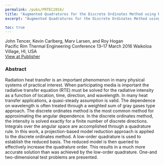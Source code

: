 ```yaml
---
permalink: /pubs/PRTEC2016/
title: "Augmented Quadratures for the Discrete Ordinates Method using Reduced Order Modeling Approaches"
excerpt: "Augmented Quadratures for the Discrete Ordinates Method using Reduced Order Modeling Approaches"

toc: true
---
```


John Tencer, Kevin Carlberg, Marv Larsen, and Roy Hogan  
Pacific Rim Thermal Engineering Conference 13–17 March 2016 Waikoloa Village, HI, USA     
[View at Publisher](https://www.jsme.or.jp/ted/PRTEC2016/program/abstract/a4/PRTEC-14449.pdf)  

### Abstract

Radiation heat transfer is an important phenomenon in many physical systems of practical interest. When participating media is important the radiative transfer equation (RTE) must be solved for the radiative intensity as a function of location, time, direction, and wavelength. In many heat transfer applications, a quasi-steady assumption is valid. The dependence on wavelength is often treated through a weighted sum of gray gases type approach. The discrete ordinates method is the most common method for approximating  the  angular dependence. In the discrete ordinates method, the intensity is solved exactly for  a finite number of discrete directions. Integrals over the angular space are accomplished through a quadrature rule. In this work, a projection-based model reduction approach is applied to the discrete ordinates method. A low-order quadrature is used to establish the reduced basis. The reduced model is then queried to effectively increase the quadrature order. This results in a much more accurate solution than was achieved by the low-order quadrature.  One-and two-dimensional test problems are presented.
